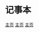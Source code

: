 # 记事本

[主页](http://kevinvane.github.io/memorandum)
[主页](http://kevinvane.github.io/memorandum)
[主页](http://kevinvane.github.io/memorandum)
